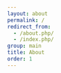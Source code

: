```yaml
---
layout: about
permalink: /
redirect_from:
  - /about.php/
  - /index.php/
group: main
title: About
order: 1
---
```

